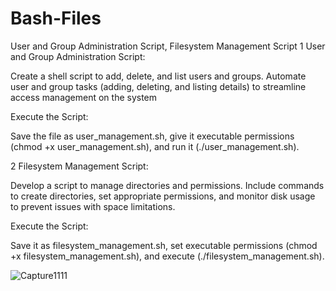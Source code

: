 # Bash-Files
User and Group Administration Script, Filesystem Management Script
1
User and Group Administration Script:

Create a shell script to add, delete, and list users and groups.
Automate user and group tasks (adding, deleting, and listing details) to streamline access management on the system

Execute the Script:

Save the file as user_management.sh, give it executable permissions (chmod +x user_management.sh), and run it (./user_management.sh).

2
Filesystem Management Script:

Develop a script to manage directories and permissions.
Include commands to create directories, set appropriate permissions, and monitor disk usage to prevent issues with space limitations.


Execute the Script:

Save it as filesystem_management.sh, set executable permissions (chmod +x filesystem_management.sh), and execute (./filesystem_management.sh).

![Capture1111](https://github.com/user-attachments/assets/6b74ad20-00c5-4f42-acfb-a2865d08f516)
